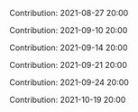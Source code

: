 Contribution: 2021-08-27 20:00

Contribution: 2021-09-10 20:00

Contribution: 2021-09-14 20:00

Contribution: 2021-09-21 20:00

Contribution: 2021-09-24 20:00

Contribution: 2021-10-19 20:00

